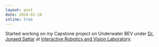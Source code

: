 ```yaml
---
layout: post
date: 2024-01-16
inline: true
---
```


Started working on my Capstone project on Underwater BEV under <a href="https://junaedsattar.cs.umn.edu/">Dr. Junaed Sattar</a> at <a href="https://irvlab.cs.umn.edu/"> Interactive Robotics and Vision Laboratory</a>.